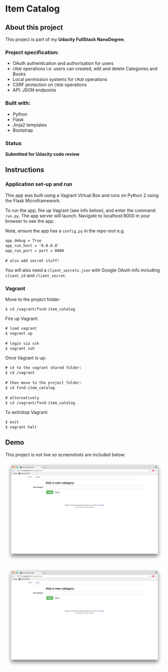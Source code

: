 # Item Catalog

## About this project

This project is part of my **Udacity FullStack NanoDegree**.

### Project specification:

* OAuth authentication and authorisation for users
* `CRUD` operations i.e. users can created, edit and delete Categories and Books
* Local permission systems for `CRUD` operations
* CSRF protection on `CRUD` operations
* API: JSON endpoints 

### Built with:

* Python
* Flask
* Jinja2 templates
* Bootstrap

### Status

**Submitted for Udacity code review**


## Instructions

### Application set-up and run

This app was built using a Vagrant Virtual Box and runs on Python 2 using the Flask Microframework. 

To run the app, fire up Vagrant (see info below), and enter the command `run.py`. The app server will launch. Navigate to localhost:8000 in your browser to see the app.

Note, ensure the app has a `config.py` in the repo root e.g.

```
app_debug = True
app_run_host = '0.0.0.0'
app_run_port = port = 8000

# also add secret stuff! 
```

You will also need a `client_secrets.json` with Google OAuth info including `client_id` and `client_secret`.

### Vagrant

Move to the project folder:
```
$ cd /vagrant/fsnd-item_catalog
```

Fire up Vagrant:
```
# load vagrant
$ vagrant up

# login via ssh
$ vagrant ssh
```

Once Vagrant is up:
```
# cd to the vagrant shared folder:
$ cd /vagrant

# then move to the project folder:
$ cd fsnd-item_catalog

# alternatively
$ cd /vagrant/fsnd-item_catalog
```

To exit/stop Vagrant:
```
$ exit
$ vagrant halt
```


## Demo
This project is not live so screenshots are included below:


![add_category](/docs/addcategory.png?raw=true "Optional Title")

![Add Category](https://github.com/cubiio/fsnd-item_catalog/blob/master/docs/addcategory.png)
